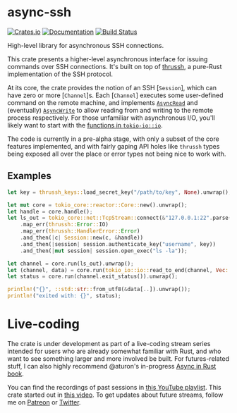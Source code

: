 # async-ssh

[![Crates.io](https://img.shields.io/crates/v/async-ssh.svg)](https://crates.io/crates/async-ssh)
[![Documentation](https://docs.rs/async-ssh/badge.svg)](https://docs.rs/async-ssh/)
[![Build Status](https://travis-ci.org/jonhoo/async-ssh.svg?branch=master)](https://travis-ci.org/jonhoo/async-ssh)

High-level library for asynchronous SSH connections.

This crate presents a higher-level asynchronous interface for issuing commands over SSH
connections. It's built on top of [thrussh](https://pijul.org/thrussh/), a pure-Rust
implementation of the SSH protocol.

At its core, the crate provides the notion of an SSH [`Session`], which can have zero or more
[`Channel`]s. Each [`Channel`] executes some user-defined command on the remote machine, and
implements [`AsyncRead`](https://docs.rs/tokio-io/0.1/tokio_io/trait.AsyncRead.html) and
(eventually) [`AsyncWrite`](https://docs.rs/tokio-io/0.1/tokio_io/trait.AsyncWrite.html) to
allow reading from and writing to the remote process respectively. For those unfamiliar with
asynchronous I/O, you'll likely want to start with the [functions in
`tokio-io::io`](https://docs.rs/tokio-io/0.1/tokio_io/io/index.html#functions).

The code is currently in a pre-alpha stage, with only a subset of the core features
implemented, and with fairly gaping API holes like `thrussh` types being exposed all over
the place or error types not being nice to work with.

## Examples

```rust
let key = thrussh_keys::load_secret_key("/path/to/key", None).unwrap();

let mut core = tokio_core::reactor::Core::new().unwrap();
let handle = core.handle();
let ls_out = tokio_core::net::TcpStream::connect(&"127.0.0.1:22".parse().unwrap(), &handle)
    .map_err(thrussh::Error::IO)
    .map_err(thrussh::HandlerError::Error)
    .and_then(|c| Session::new(c, &handle))
    .and_then(|session| session.authenticate_key("username", key))
    .and_then(|mut session| session.open_exec("ls -la"));

let channel = core.run(ls_out).unwrap();
let (channel, data) = core.run(tokio_io::io::read_to_end(channel, Vec::new())).unwrap();
let status = core.run(channel.exit_status()).unwrap();

println!("{}", ::std::str::from_utf8(&data[..]).unwrap());
println!("exited with: {}", status);
```

# Live-coding

The crate is under development as part of a live-coding stream series intended
for users who are already somewhat familiar with Rust, and who want to see
something larger and more involved be built. For futures-related stuff, I can
also highly recommend @aturon's in-progress [Async in Rust
book](https://aturon.github.io/apr/async-in-rust/chapter.html).

You can find the recordings of past sessions in [this YouTube
playlist](https://www.youtube.com/playlist?list=PLqbS7AVVErFgY2faCIYjJZv_RluGkTlKt).
This crate started out in [this
video](https://www.youtube.com/watch?v=RBQwZthJjoM). To get updates about
future streams, follow me on [Patreon](https://www.patreon.com/jonhoo) or
[Twitter](https://twitter.com/jonhoo).
